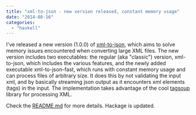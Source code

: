 ```yaml
---
title: "xml-to-json - new version released, constant memory usage"
date: "2014-08-16"
categories: 
  - "haskell"
---
```


I've released a new version (1.0.0) of [xml-to-json](https://github.com/sinelaw/xml-to-json), which aims to solve memory issues encountered when converting large XML files. The new version includes two executables: the regular (aka "classic") version, xml-to-json, which includes the various features, and the newly added executable xml-to-json-fast, which runs with constant memory usage and can process files of arbitrary size. It does this by not validating the input xml, and by basically streaming json output as it encounters xml elements (tags) in the input. The implementation takes advantage of the cool [tagsoup](https://hackage.haskell.org/package/tagsoup) library for processing XML.

Check the [README.md](https://github.com/sinelaw/xml-to-json/blob/master/README.md) for more details. Hackage is updated.
